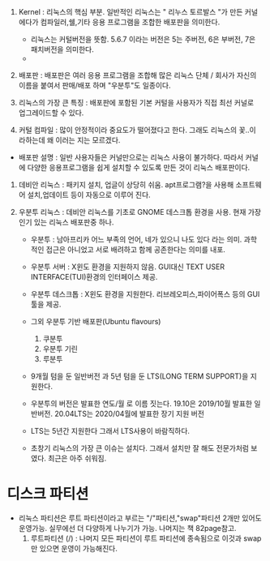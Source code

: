 1. Kernel : 리눅스의 핵심 부분. 일반적인 리눅스는 " 리누스 토르발스 "가 만든 커널에다가 컴파일러,쉘,기타 응용 프로그램을 조합한 배포판을 의미한다.
    - 리눅스는 커털버전을 뜻함. 5.6.7 이라는 버전은 5는 주버전, 6은 부버전, 7은 패치버전을 의미한다.
    - 

2. 배포판 : 배포판은 여러 응용 프로그램을 조합해 많은 리눅스 단체 / 회사가 자신의 이름을 붙여서 판매/배포 하며 "우분투"도 일종이다.

3. 리눅스의 가장 큰 특징 : 배포판에 포함된 기본 커털을 사용자가 직접 최선 커널로 업그레이드할 수 있다.

4. 커털 컴파일 : 많이 안정적이라 중요도가 떨어졌다고 한다. 그래도 리눅스의 꽃..이라하는데 왜 이러는 지는 모르겠다.

- 배포판
설명 : 일반 사용자들은 커널만으로는 리눅스 사용이 불가하다. 따라서 커널에 다양한 응용프로그램을 쉽게 설치할 수 있도록 만든 것이 리눅스 배포판이다.

1. 데비안 리눅스 : 패키지 설치, 업글이 상당히 쉬움. apt프로그램?을 사용해 소프트웨어 설치,업데이트 등이 자동으로 이루어 진다.

2. 우분투 리눅스 : 데비안 리눅스를 기초로 GNOME 데스크톱 환경을 사용. 현재 가장 인기 있는 리눅스 배포판중 하나.
    - 우분투 : 남아프리카 어느 부족의 언어, 네가 있으니 나도 있다 라는 의미. 과학적인 접근은 아니었고 서로 배려하고 함께 공존한다는 의미를 내포.
    - 우분투 서버 : X윈도 환경을 지원하지 않음. GUI대신 TEXT USER INTERFACE(TUI)환경의 인터페이스 제공.
    - 우분투 데스크톱 : X윈도 환경을 지원한다. 리브레오피스,파이어폭스 등의 GUI툴을 제공.

    - 그외 우분투 기반 배포판(Ubuntu flavours)
        1. 쿠분투
        2. 우분투 기린
        3. 루분투

    - 9개월 텀을 둔 일반버전 과 5년 텀을 둔 LTS(LONG TERM SUPPORT)을 지원한다.

    - 우분투의 버전은 발표한 연도/월 로 이름 짓는다. 19.10은 2019/10월 발표한 일반버전. 20.04LTS는 2020/04월에 발표한 장기 지원 버전 
    - LTS는 5년간 지원한다 그래서 LTS사용이 바람직하다.

    - 초창기 리눅스의 가장 큰 이슈는 설치다. 그래서 설치만 잘 해도 전문가처럼 보였다. 최근은 아주 쉬워짐.

# 디스크 파티션

- 리눅스 파티션은 루트 파티션이라고 부르는 "/"파티션,"swap"파티션 2개만 있어도 운영가능. 실무에선 더 다양하게 나누기가 가능. 나머지는 책 82page참고.
    1. 루트파티션 (/) : 나머지 모든 파티션이 루트 파티션에 종속됨으로 이것과 swap만 있으면 운영이 가능해진다.